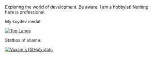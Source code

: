 Exploring the world of development. Be aware, I am a hobbyist! Nothing here is professional.

My soydev medal:

[![Top Langs](https://github-readme-stats.vercel.app/api/top-langs/?username=Voxain&langs_count=5&hide=css&theme=dark&layout=compact)](https://github.com/anuraghazra/github-readme-stats)


Statbox of shame:

[![Voxain's GitHub stats](https://github-readme-stats.vercel.app/api?username=Voxain&theme=dark)](https://github.com/anuraghazra/github-readme-stats)
